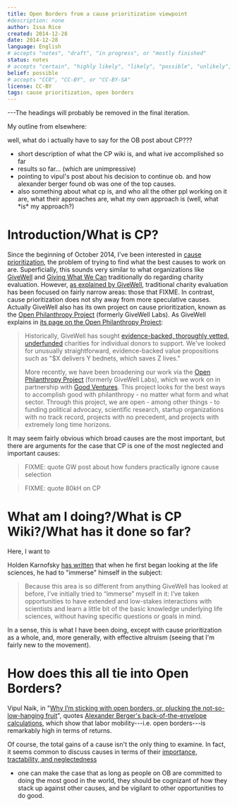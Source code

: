```yaml
---
title: Open Borders from a cause prioritization viewpoint
#description: none
author: Issa Rice
created: 2014-12-28
date: 2014-12-28
language: English
# accepts "notes", "draft", "in progress", or "mostly finished"
status: notes
# accepts "certain", "highly likely", "likely", "possible", "unlikely", "highly unlikely", "remote", "impossible", "log", "emotional", or "fiction"
belief: possible
# accepts "CC0", "CC-BY", or "CC-BY-SA"
license: CC-BY
tags: cause prioritization, open borders
---
```


---The headings will probably be removed in the final iteration.

My outline from elsewhere:

well, what do i actually have to say for the OB post about CP???

<ul>
<li>short description of what the CP wiki is, and what ive accomplished so far</li>
<li>results so far... (which are unimpressive)</li>
<li>pointing to vipul's post about his decision to continue ob. and how alexander berger found ob was one of the top causes.</li>
<li>also something about what cp is, and who all the other ppl working on it are, what their approaches are, what my own approach is (well, what *is* my approach?)</li>
</ul>

# Introduction/What is CP?

Since the beginning of October 2014, I've been interested in [cause prioritization](https://en.wikipedia.org/wiki/Effective_altruism#Cause_prioritization), the problem of trying to find what the best causes to work on are.
Superficially, this sounds very similar to what organizations like [GiveWell](http://www.givewell.org/) and [Giving What We Can](https://www.givingwhatwecan.org/) traditionally do regarding charity evaluation.
However, [as explained by GiveWell](FIXME), traditional charity evaluation has been focused on fairly narrow areas: those that FIXME.
In contrast, cause prioritization does not shy away from more speculative causes.
Actually GiveWell also has its own project on cause prioritization, known as the [Open Philanthropy Project](FIXME) (formerly GiveWell Labs).
As GiveWell explains in [its page on the Open Philanthropy Project](http://www.givewell.org/labs):

> Historically, GiveWell has sought
> [evidence-backed, thoroughly vetted, underfunded](http://www.givewell.org/criteria) charities for individual
> donors to support. We've looked for unusually straightforward,
> evidence-backed value propositions such as "\$X delivers Y bednets,
> which saves Z lives."
>
> More recently, we have been broadening our work via the
> [Open Philanthropy Project](http://www.openphilanthropy.org) (formerly
> GiveWell Labs), which we work on in partnership with
> [Good Ventures](http://www.goodventures.org). This project looks for the best
> ways to accomplish good with philanthropy - no matter what form and what
> sector. Through this project, we are open - among other things - to
> funding political advocacy, scientific research, startup organizations
> with no track record, projects with no precedent, and projects with
> extremely long time horizons.




It may seem fairly obvious which broad causes are the most important, but there are arguments for the case that CP is one of the most neglected and important causes:

> FIXME: quote GW post about how funders practically ignore cause selection

> FIXME: quote 80kH on CP

# What am I doing?/What is CP Wiki?/What has it done so far?

Here, I want to 

Holden Karnofsky [has written](http://blog.givewell.org/2014/01/07/exploring-life-sciences-funding/) that when he first began looking at the life sciences, he had to "immerse" himself in the subject:

> Because this area is so different from anything GiveWell has looked at before, I’ve initially tried to “immerse” myself in it: I’ve taken opportunities to have extended and low-stakes interactions with scientists and learn a little bit of the basic knowledge underlying life sciences, without having specific questions or goals in mind.

In a sense, this is what I have been doing, except with cause prioritization as a whole, and, more generally, with effective altruism (seeing that I'm fairly new to the movement).

# How does this all tie into Open Borders?

Vipul Naik, in "[Why I’m sticking with open borders, or, plucking the not-so-low-hanging fruit](http://openborders.info/blog/why-im-sticking-with-open-borders-or-plucking-the-not-so-low-hanging-fruit/)", quotes [Alexander Berger's back-of-the-envelope calculations](https://docs.google.com/document/d/1DTl4TYaTPMAtwQTju9PZmxKhZTCh6nmi-Vh8cnSgYak/edit), which show that labor mobility---i.e. open borders---is remarkably high in terms of returns.




Of course, the total gains of a cause isn't the only thing to examine.
In fact, it seems common to discuss causes in terms of their [importance, tractability, and neglectedness](http://causeprioritization.org/Importance,%20tractability,%20neglectedness)

- one can make the case that as long as people on OB are committed to doing the most good in the world, they should be cognizant of how they stack up against other causes, and be vigilant to other opportunities to do good.

